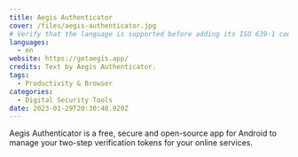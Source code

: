 ```yaml
---
title: Aegis Authenticator
cover: /files/aegis-authenticator.jpg
# Verify that the language is supported before adding its ISO 639-1 code here. without the country code, i.e. ms instead of ms_MY.
languages:
  - en
website: https://getaegis.app/
credits: Text by Aegis Authenticator.
tags:
  - Productivity & Browser
categories:
  - Digital Security Tools
date: 2023-01-29T20:30:48.920Z
---
```

Aegis Authenticator is a free, secure and open-source app for Android to manage your two-step verification tokens for your online services.